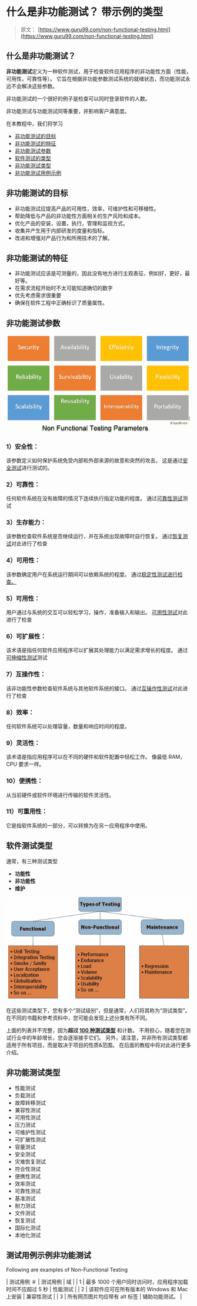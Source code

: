 # 什么是非功能测试？ 带示例的类型

> 原文： [https://www.guru99.com/non-functional-testing.html](https://www.guru99.com/non-functional-testing.html)

## 什么是非功能测试？

**非功能测试**定义为一种软件测试，用于检查软件应用程序的非功能性方面（性能，可用性，可靠性等）。 它旨在根据非功能参数测试系统的就绪状态，而功能测试永远不会解决这些参数。

非功能测试的一个很好的例子是检查可以同时登录软件的人数。

非功能测试与功能测试同等重要，并影响客户满意度。

在本教程中，我们将学习

*   [非功能测试的目标](#1)
*   [非功能测试的特征](#2)
*   [非功能测试参数](#3)
*   [软件测试的类型](#4)
*   [非功能测试类型](#5)
*   [非功能测试用例示例](#6)

## 非功能测试的目标

*   非功能测试应提高产品的可用性，效率，可维护性和可移植性。
*   帮助降低与产品的非功能性方面相关的生产风险和成本。
*   优化产品的安装，设置，执行，管理和监视方式。
*   收集并产生用于内部研发的度量和指标。
*   改进和增强对产品行为和所用技术的了解。

## 非功能测试的特征

*   非功能测试应该是可测量的，因此没有地方进行主观表征，例如好，更好，最好等。
*   在需求流程开始时不太可能知道确切的数字
*   优先考虑需求很重要
*   确保在软件工程中正确标识了质量属性。

## 非功能测试参数

![Non-functional Testing Image](img/60367275083d95be92d49a18ba53c698.png)

### 1）安全性：

该参数定义如何保护系统免受内部和外部来源的故意和突然的攻击。 这是通过[安全测试](https://www.guru99.com/what-is-security-testing.html)进行测试的。

### 2）可靠性：

任何软件系统在没有故障的情况下连续执行指定功能的程度。 通过[可靠性测试](https://www.guru99.com/reliability-testing.html)测试

### 3）生存能力：

该参数检查软件系统是否继续运行，并在系统出现故障时自行恢复。 通过[恢复测试](https://www.guru99.com/recovery-testing.html)对此进行了检查

### 4）可用性：

该参数确定用户在系统运行期间可以依赖系统的程度。 通过[稳定性测试进行检查。](https://www.guru99.com/stability-testing.html)

### 5）可用性：

用户通过与系统的交互可以轻松学习，操作，准备输入和输出。 [可用性测试](https://www.guru99.com/usability-testing-tutorial.html)对此进行了检查

### 6）可扩展性：

该术语是指任何软件应用程序可以扩展其处理能力以满足需求增长的程度。 通过[可伸缩性测试](https://www.guru99.com/scalability-testing.html)测试

### 7）互操作性：

该非功能性参数检查软件系统与其他软件系统的接口。 通过[互操作性测试](https://www.guru99.com/interoperability-testing.html)对此进行了检查

### 8）效率：

任何软件系统可以处理容量，数量和响应时间的程度。

### 9）灵活性：

该术语是指应用程序可以在不同的硬件和软件配置中轻松工作。 像最低 RAM，CPU 要求一样。

### 10）便携性：

从当前硬件或软件环境进行传输的软件灵活性。

### 11）可重用性：

它是指软件系统的一部分，可以转换为在另一应用程序中使用。

## 软件测试类型

通常，有三种测试类型

*   **功能性**
*   **非功能性**
*   **维护**

![Non-functional Testing](img/0714cd88f60cfa0c6da9b4667fb6b9a3.png "What is Non-functional Testing?")

在这些测试类型下，您有多个“测试级别”，但是通常，人们将其称为“测试类型”。 在不同的书籍和参考资料中，您可能会发现上述分类有所不同。

上面的列表并不完整，因为**超过 [100 种测试类型](https://www.guru99.com/types-of-software-testing.html)** 和计数。 不用担心，随着您在测试行业中的年龄增长，您会逐渐接手它们。 另外，请注意，并非所有测试类型都适用于所有项目，而是取决于项目的性质&范围。 在后面的教程中将对此进行更多介绍。

## 非功能测试类型

*   性能测试
*   负载测试
*   故障转移测试
*   兼容性测试
*   可用性测试
*   压力测试
*   可维护性测试
*   可扩展性测试
*   容量测试
*   安全测试
*   灾难恢复测试
*   符合性测试
*   便携性测试
*   效率测试
*   可靠性测试
*   基准测试
*   耐力测试
*   文件测试
*   恢复测试
*   国际化测试
*   本地化测试

## 测试用例示例非功能测试

Following are examples of Non-Functional Testing

| 测试用例 ＃ | 测试用例 | 域 |
| 1 | 最多 1000 个用户同时访问时，应用程序加载时间不应超过 5 秒 | 性能测试 |
| 2 | 该软件应可在所有版本的 Windows 和 Mac 上安装 | 兼容性测试 |
| 3 | 所有网页图片均应带有 alt 标签 | 辅助功能测试。 |